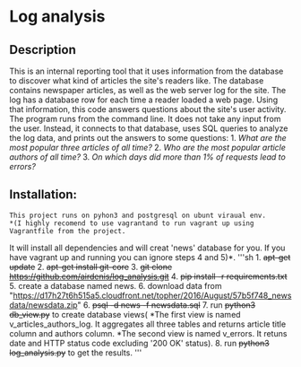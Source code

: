 # Log analysis

## Description
This is an internal reporting tool that it uses information from the database
to discover what kind of articles the site's readers like.
The database contains newspaper articles, as well as the web server
log for the site. The log has a database row for each time a reader 
loaded a web page. Using that information, this code answers
questions about the site's user activity.
    The program runs from the command line. It does not take any input from the user.
Instead, it connects to that database, uses SQL queries to analyze the log data,
and prints out the answers to some questions:
    1. *What are the most popular three articles of all time?*
    2. *Who are the most popular article authors of all time?*
    3. *On which days did more than 1% of requests lead to errors?*

## Installation:
    This project runs on pyhon3 and postgresql on ubunt viraual env.
    *(I highly recomend to use vagrantand to run vagrant up using Vagrantfile from the project.
 It will install all dependencies and will creat 'news' database for you. If you have vagrant
 up and running you can ignore steps 4 and 5)*.
'''sh
    1. ~~apt-get update~~
    2. ~~apt-get install git-core~~
    3. ~~git clone https://github.com/airdenis/log_analysis.git~~
    4. ~~pip install -r requirements.txt~~
    5. create a database named news.
    6. download data from "https://d17h27t6h515a5.cloudfront.net/topher/2016/August/57b5f748_newsdata/newsdata.zip"
    6. ~~psql -d news -f newsdata.sql~~
    7. run ~~python3 db_view.py~~ to create database views(
                *The first view is named v_articles_authors_log. It aggregates all three 
            tables and returns article title column and authors column.
                *The second view is named v_errors. It retuns date and HTTP status code 
                excluding '200 OK' status).
    8. run ~~python3 log_analysis.py~~ to get the results.
'''

    


